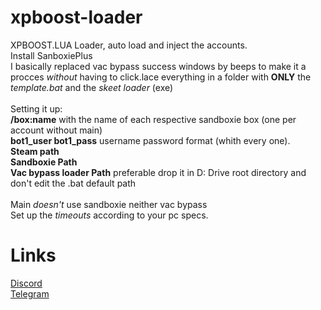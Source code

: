 # xpboost-loader
XPBOOST.LUA Loader, auto load and inject the accounts.<br />
Install SanboxiePlus<br />
I basically replaced vac bypass success windows by beeps to make it a procces *without* having to click.lace everything in a folder with **ONLY** the *template.bat* and the *skeet loader* (exe)<br /><br />
Setting it up:<br />
**/box:name** with the name of each respective sandboxie box (one per account without main)<br />
**bot1_user bot1_pass** username password format (whith every one).<br />
**Steam path**<br />
**Sandboxie Path**<br />
**Vac bypass loader Path** preferable drop it in D: Drive root directory and don't edit the .bat default path<br /><br />
Main *doesn't* use sandboxie neither vac bypass<br />
Set up the *timeouts* according to your pc specs.<br />
# Links
[Discord](https://discord.gg/kws)<br />
[Telegram](https://t.me/kwaytv)
